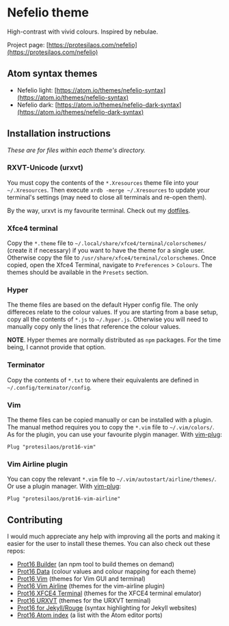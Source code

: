 # Nefelio theme

High-contrast with vivid colours. Inspired by nebulae.

Project page: [https://protesilaos.com/nefelio](https://protesilaos.com/nefelio)

## Atom syntax themes

- Nefelio light: [https://atom.io/themes/nefelio-syntax](https://atom.io/themes/nefelio-syntax)
- Nefelio dark: [https://atom.io/themes/nefelio-dark-syntax](https://atom.io/themes/nefelio-dark-syntax)

## Installation instructions

*These are for files within each theme's directory.*

### RXVT-Unicode (urxvt)

You must copy the contents of the `*.Xresources` theme file into your `~/.Xresources`. Then execute `xrdb -merge ~/.Xresources` to update your terminal's settings (may need to close all terminals and re-open them).

By the way, urxvt is my favourite terminal. Check out my [dotfiles](https://github.com/protesilaos/dotfiles).

### Xfce4 terminal

Copy the `*.theme` file to `~/.local/share/xfce4/terminal/colorschemes/` (create it if necessary) if you want to have the theme for a single user. Otherwise copy the file to `/usr/share/xfce4/terminal/colorschemes`. Once copied, open the Xfce4 Terminal, navigate to `Preferences` > `Colours`. The themes should be available in the `Presets` section.

### Hyper

The theme files are based on the default Hyper config file. The only differeces relate to the colour values. If you are starting from a base setup, copy all the contents of `*.js` to `~/.hyper.js`. Otherwise you will need to manually copy only the lines that reference the colour values.

**NOTE**. Hyper themes are normally distributed as `npm` packages. For the time being, I cannot provide that option.

### Terminator

Copy the contents of `*.txt` to where their equivalents are defined in `~/.config/terminator/config`.

### Vim

The theme files can be copied manually or can be installed with a plugin. The manual method requires you to copy the `*.vim` file to `~/.vim/colors/`. As for the plugin, you can use your favourite plygin manager. With [vim-plug](https://github.com/junegunn/vim-plug):

```vim
Plug "protesilaos/prot16-vim"
```

### Vim Airline plugin

You can copy the relevant `*.vim` file to `~/.vim/autostart/airline/themes/`. Or use a plugin manager. With [vim-plug](https://github.com/junegunn/vim-plug):

```vim
Plug "protesilaos/prot16-vim-airline"
```

## Contributing

I would much appreciate any help with improving all the ports and making it easier for the user to install these themes. You can also check out these repos:

- [Prot16 Builder](https://github.com/protesilaos/prot16-builder) (an npm tool to build themes on demand)
- [Prot16 Data](https://github.com/protesilaos/prot16-data) (colour values and colour mapping for each theme)
- [Prot16 Vim](https://github.com/protesilaos/prot16-vim) (themes for Vim GUI and terminal)
- [Prot16 Vim Airline](https://github.com/protesilaos/prot16-vim-airline) (themes for the vim-airline plugin)
- [Prot16 XFCE4 Terminal](https://github.com/protesilaos/prot16-xfce4-terminal) (themes for the XFCE4 terminal emulator)
- [Prot16 URXVT](https://github.com/protesilaos/prot16-urxvt) (themes for the URXVT terminal)
- [Prot16 for Jekyll/Rouge](https://github.com/protesilaos/prot16-jekyll-rouge) (syntax highlighting for Jekyll websites)
- [Prot16 Atom index](https://github.com/protesilaos/prot16-atom-index) (a list with the Atom editor ports)
